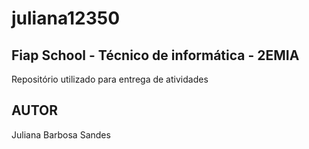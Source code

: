 # juliana12350
## Fiap School - Técnico de informática - 2EMIA
Repositório utilizado para entrega de atividades 
## AUTOR
Juliana Barbosa Sandes
